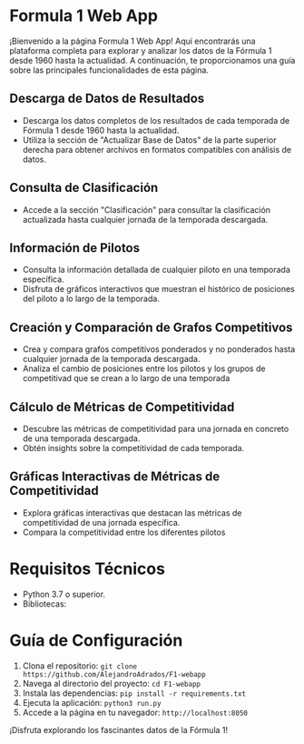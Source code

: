 # Formula 1 Web App

¡Bienvenido a la página Formula 1 Web App! Aquí encontrarás una plataforma completa para explorar y analizar los datos de la Fórmula 1 desde 1960 hasta la actualidad. A continuación, te proporcionamos una guía sobre las principales funcionalidades de esta página.

## Descarga de Datos de Resultados

- Descarga los datos completos de los resultados de cada temporada de Fórmula 1 desde 1960 hasta la actualidad.
- Utiliza la sección de "Actualizar Base de Datos" de la parte superior derecha para obtener archivos en formatos compatibles con análisis de datos.

## Consulta de Clasificación

- Accede a la sección "Clasificación" para consultar la clasificación actualizada hasta cualquier jornada de la temporada descargada.

## Información de Pilotos

- Consulta la información detallada de cualquier piloto en una temporada específica.
- Disfruta de gráficos interactivos que muestran el histórico de posiciones del piloto a lo largo de la temporada.

## Creación y Comparación de Grafos Competitivos

- Crea y compara grafos competitivos ponderados y no ponderados hasta cualquier jornada de la temporada descargada.
- Analiza el cambio de posiciones entre los pilotos y los grupos de competitivad que se crean a lo largo de una temporada

## Cálculo de Métricas de Competitividad

- Descubre las métricas de competitividad para una jornada en concreto de una temporada descargada.
- Obtén insights sobre la competitividad de cada temporada.

## Gráficas Interactivas de Métricas de Competitividad

- Explora gráficas interactivas que destacan las métricas de competitividad de una jornada específica.
- Compara la competitividad entre los diferentes pilotos

# Requisitos Técnicos

- Python 3.7 o superior.
- Bibliotecas: 

# Guía de Configuración

1. Clona el repositorio: `git clone https://github.com/AlejandroAdrados/F1-webapp`
2. Navega al directorio del proyecto: `cd F1-webapp`
3. Instala las dependencias: `pip install -r requirements.txt`
4. Ejecuta la aplicación: `python3 run.py`
5. Accede a la página en tu navegador: `http://localhost:8050`

¡Disfruta explorando los fascinantes datos de la Fórmula 1!
